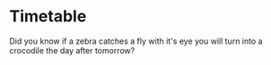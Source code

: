# Timetable
Did you know if a zebra catches a fly with it's eye you will turn into a crocodile the day after tomorrow?
